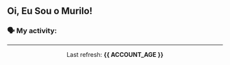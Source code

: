 ## Oi, Eu Sou o Murilo!
### 🗣 My activity:




---

<p align="center">
  Last refresh: 
  <b>{{ ACCOUNT_AGE }}</b>
</p>
